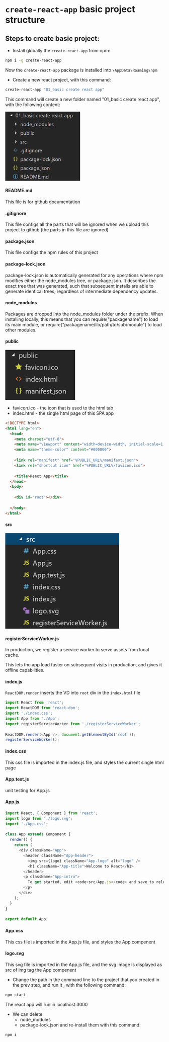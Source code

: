 # `create-react-app` basic project structure
## Steps to create basic project:
* Install globally the `create-react-app` from npm:
```bash
npm i -g create-react-app
```
Now the `create-react-app` package is installed into `\AppData\Roaming\npm` 
* Create a new react project, with this command:
```bash
create-react-app "01_basic create react app"
```
This command will create a new folder named "01_basic create react app", with the following content:   

![picture](step1.png)   

#### README.md
This file is for github documentation 
#### .gitignore
This file configs all the parts that will be ignored when we upload this project to github (the parts in this file are ignored)

#### package.json
This file configs the npm rules of this project

#### package-lock.json
package-lock.json is automatically generated for any operations where npm modifies either the node_modules tree, or package.json. It describes the exact tree that was generated, such that subsequent installs are able to generate identical trees, regardless of intermediate dependency updates.

#### node_modules
Packages are dropped into the node_modules folder under the prefix. When installing locally, this means that you can require("packagename") to load its main module, or require("packagename/lib/path/to/sub/module") to load other modules.

#### public
![picture](step2.png)    
* favicon.ico - the icon that is used to the html tab
* index.html - the single html page of this SPA app
```html
<!DOCTYPE html>
<html lang="en">
  <head>
    <meta charset="utf-8">
    <meta name="viewport" content="width=device-width, initial-scale=1, shrink-to-fit=no">
    <meta name="theme-color" content="#000000">
  
    <link rel="manifest" href="%PUBLIC_URL%/manifest.json">
    <link rel="shortcut icon" href="%PUBLIC_URL%/favicon.ico">
    
    <title>React App</title>
  </head>
  <body>
   
    <div id="root"></div>
   
  </body>
</html>

```
#### src
![picture](step3.png)    

#### registerServiceWorker.js
In production, we register a service worker to serve assets from local cache.

This lets the app load faster on subsequent visits in production, and gives it offline capabilities.

#### index.js
`ReactDOM.render` inserts the VD into `root` div in the `index.html` file

```javascript
import React from 'react';
import ReactDOM from 'react-dom';
import './index.css';
import App from './App';
import registerServiceWorker from './registerServiceWorker';

ReactDOM.render(<App />, document.getElementById('root'));
registerServiceWorker();
```

#### index.css
This css file is imported in the index.js file, and styles the current single html page

#### App.test.js
unit testing for App.js

#### App.js

```javascript
import React, { Component } from 'react';
import logo from './logo.svg';
import './App.css';

class App extends Component {
  render() {
    return (
      <div className="App">
        <header className="App-header">
          <img src={logo} className="App-logo" alt="logo" />
          <h1 className="App-title">Welcome to React</h1>
        </header>
        <p className="App-intro">
          To get started, edit <code>src/App.js</code> and save to reload.
        </p>
      </div>
    );
  }
}

export default App;
```



#### App.css
This css file is imported in the App.js file, and styles the App compenent

#### logo.svg
This svg file is imported in the App.js file, and the svg image is displayed as src of img tag the App compenent


* Change the path in the command line to the project that you created in the prev step, and run it , with the following command:
```bash
npm start
```
The react app will run in localhost:3000

* We can delete 
    * node_modules
    * package-lock.json
and re-install them with this command:
```bash
npm i
```
